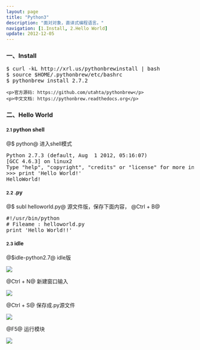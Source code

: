 ```yaml
---
layout: page
title: "Python3"
description: "面对对象，直译式编程语言。"
navigation: [1.Install, 2.Hello World]
update: 2012-12-05
---
```


<section id="1">
    <div class="page-header">
        <h3>一、Install</h3>
    </div>

<pre>
$ curl -kL http://xrl.us/pythonbrewinstall | bash
$ source $HOME/.pythonbrew/etc/bashrc
$ pythonbrew install 2.7.2
</pre>
    <p>官方源码: https://github.com/utahta/pythonbrew</p>
    <p>中文文档: https://pythonbrew.readthedocs.org</p>
</section>

<section id="2">
  <div class="page-header">
    <h3>二、Hello World</h3>
  </div>
<h4><small>2.1</small> python shell</h4>
<p>@$ python@ 进入shell模式</p>
<pre class="prettyprint">
Python 2.7.3 (default, Aug  1 2012, 05:16:07)
[GCC 4.6.3] on linux2
Type "help", "copyright", "credits" or "license" for more information.
>>> print 'Hello World!' <Enter>
HelloWorld!
</pre>

<h4><small>2.2</small> .py</h4>
<p>@$ subl helloworld.py@ 源文件版，保存下面内容， @Ctrl + B@</p>
<pre class="prettyprint">
#!/usr/bin/python
# Fileame : helloworld.py
print 'Hello World!!'
</pre>

<h4><small>2.3</small> idle</h4>
<p>@$idle-python2.7@ idle版</p>
<p><img class="thumbnail" src="http://ww3.sinaimg.cn/large/a74ecc4cjw1dzizgkblzcj.jpg"></p>
<p>@Ctrl + N@ 新建窗口输入</p>
<p><img class="thumbnail" src="http://ww3.sinaimg.cn/large/a74e55b4jw1dzizkzeuokj.jpg"></p>
<p>@Ctrl + S@ 保存成.py源文件</p>
<p><img class="thumbnail" src="http://ww2.sinaimg.cn/large/a74e55b4jw1dzizotgkdfj.jpg"></p>
<p>@F5@ 运行模块</p>
<p><img class="thumbnail" src="http://ww3.sinaimg.cn/large/a74ecc4cjw1dzizqx0uooj.jpg"></p>
</section>

